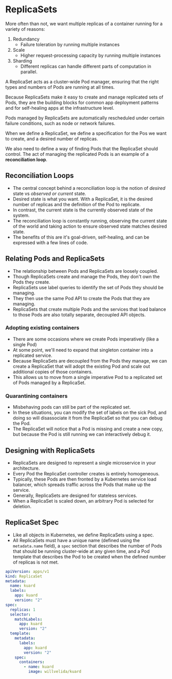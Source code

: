 # ReplicaSets

More often than not, we want multiple replicas of a container running for a variety of reasons:

1. Redundancy
    - Failure toleration by running multiple instances
2. Scale
    - Higher request-processing capacity by running multiple instances
3. Sharding
    - Different replicas can handle different parts of computation in parallel.

A ReplicaSet acts as a cluster-wide Pod manager, ensuring that the right types and numbers of Pods are running at all times.
 
Because ReplicaSets make it easy to create and manage replicated sets of Pods, they are the building blocks for common app deployment patterns and for self-healing apps at the infrastructure level.

Pods managed by ReplicaSets are automatically rescheduled under certain failure conditions, such as node or network failures.

When we define a ReplicaSet, we define a specification for the Pos we want to create, and a desired number of replicas.

We also need to define a way of finding Pods that the ReplicaSet should control. The act of managing the replicated Pods is an example of a **reconciliation loop**.

## Reconciliation Loops

- The central concept behind a reconciliation loop is the notion of *desired* state vs *observed or current* state.
- Desired state is what you want. With a ReplicaSet, it is the desired number of replicas and the definition of the Pod to replicate.
- In contrast, the current state is the currently observed state of the system.
- The reconciliation loop is constantly running, observing the current state of the world and taking action to ensure observed state matches desired state.
- The benefits of this are it's goal-driven, self-healing, and can be expressed with a few lines of code.

## Relating Pods and ReplicaSets

- The relationship between Pods and ReplicaSets are loosely coupled.
- Though ReplicaSets create and manage the Pods, they don't own the Pods they create.
- ReplicaSets use label queries to identify the set of Pods they should be managing.
- They then use the same Pod API to create the Pods that they are managing.
- ReplicaSets that create multiple Pods and the services that load balance to those Pods are also totally separate, decoupled API objects.

### Adopting existing containers

- There are some occasions where we create Pods imperatively (like a single Pod)
- At some point, we'll need to expand that singleton container into a replicated service.
- Because ReplicaSets are decoupled from the Pods they manage, we can create a ReplicaSet that will adopt the existing Pod and scale out additional copies of those containers.
- This allows us to move from a single imperative Pod to a replicated set of Pods managed by a ReplicaSet.

### Quarantining containers

- Misbehaving pods can still be part of the replicated set.
- In these situations, you can modify the set of labels on the sick Pod, and doing so will disassociate it from the ReplicaSet so that you can debug the Pod.
- The ReplicaSet will notice that a Pod is missing and create a new copy, but because the Pod is still running we can interactively debug it.

## Designing with ReplicaSets

- ReplicaSets are designed to represent a single microservice in your architecture.
- Every Pod the ReplicaSet controller creates is entirely homogeneous.
- Typically, these Pods are then fronted by a Kubernetes service load balancer, which spreads traffic across the Pods that make up the service.
- Generally, ReplicaSets are designed for stateless services.
- When a ReplicaSet is scaled down, an arbitrary Pod is selected for deletion.

## ReplicaSet Spec 

- Like all objects in Kubernetes, we define ReplicaSets using a spec.
- All ReplicaSets must have a unique name (defined using the `metadata.name` field), a `spec` section that describes the number of Pods that should be running cluster-wide at any given time, and a Pod template that describes the Pod to be created when the defined number of replicas is not met.

```yaml
apiVersion: apps/v1
kind: ReplicaSet
metadata:
  name: kuard
  labels:
    app: kuard
    version: "2"
spec:
  replicas: 1
  selector:
    matchLabels:
      app: kuard
      version: "2"
  template:
    metadata:
      labels:
        app: kuard
        version: "2"
    spec:
      containers:
        - name: kuard
          image: willvelida/kuard

```

